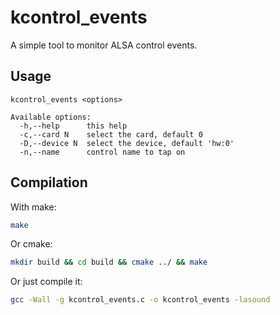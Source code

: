 kcontrol_events
=======
A simple tool to monitor ALSA control events.

Usage
-------------
```
kcontrol_events <options>

Available options:
  -h,--help      this help
  -c,--card N    select the card, default 0
  -D,--device N  select the device, default 'hw:0'
  -n,--name      control name to tap on
```

Compilation
-------------
With make:
```bash
make
```

Or cmake:
```bash
mkdir build && cd build && cmake ../ && make
```

Or just compile it:
```bash
gcc -Wall -g kcontrol_events.c -o kcontrol_events -lasound
```
